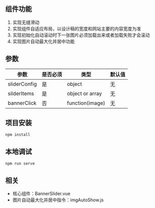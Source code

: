## 组件功能
<ol>
    <li>实现无缝滑动</li>
    <li>实现组件自适应布局，以设计稿的宽度和网站主要的内容宽度为准</li>
    <li>实现初始化自动滚动时下一张图片必须加载出来或者加载失败才会滚动</li>
    <li>实现图片自动最大化并居中功能</li>
</ol>


## 参数
<!--参数开始-->
| 参数 | 是否必须 | 类型 | 默认值 |
|-----|--------|-------|------|
| sliderConfig | 是 | object | 无 |
| silderItems | 是 | object or array| 无 |
| bannerClick | 否 | function(image)| 无 |
<!--参数结束-->

## 项目安装

```
npm install
```

## 本地调试

```
npm run serve
```

## 相关
<ul>
    <li>核心组件：BannerSlider.vue</li>
    <li>图片自动最大化并居中指令：imgAutoShow.js</li>
</ul>